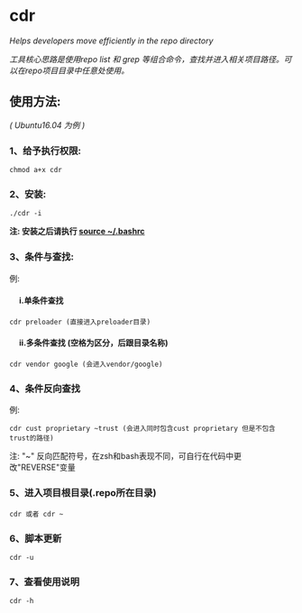 # cdr
_Helps developers move efficiently in the repo directory_

_工具核心思路是使用repo list 和 grep 等组合命令，查找并进入相关项目路径。可以在repo项目目录中任意处使用。_

## 使用方法:  
_( Ubuntu16.04 为例 )_
### 1、给予执行权限: 
    chmod a+x cdr
### 2、安装: 
    ./cdr -i  
**注: 安装之后请执行 [source ~/.bashrc](url)**
### 3、条件与查找: 
例:
#### &emsp;     i.单条件查找
    cdr preloader (直接进入preloader目录)
#### &emsp;     ii.多条件查找 (空格为区分，后跟目录名称)
    cdr vendor google (会进入vendor/google)
### 4、条件反向查找
例:

    cdr cust proprietary ~trust (会进入同时包含cust proprietary 但是不包含trust的路径)

注: "~" 反向匹配符号，在zsh和bash表现不同，可自行在代码中更改"REVERSE"变量
### 5、进入项目根目录(.repo所在目录)
    cdr 或者 cdr ~

### 6、脚本更新
    cdr -u
### 7、查看使用说明
    cdr -h

